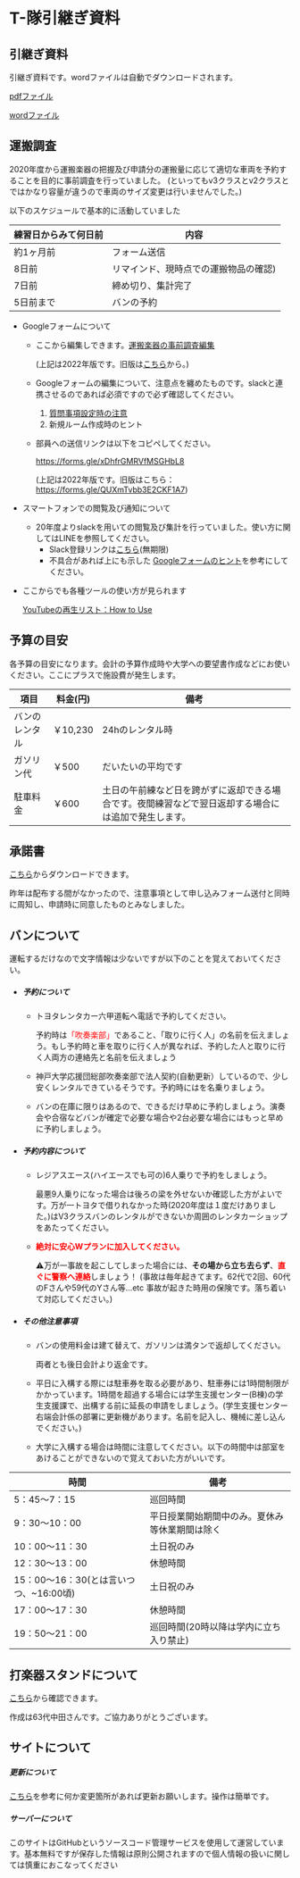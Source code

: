 # T-隊引継ぎ資料



## 引継ぎ資料

引継ぎ資料です。wordファイルは自動でダウンロードされます。

[pdfファイル](https://kuwo-info.github.io/glee/01_transport/1_2019_pdf.pdf)

[wordファイル](https://github.com/Doya0910/T-test.gitub.io/blob/main/1_2019_word.docx?raw=true)

## 運搬調査

2020年度から運搬楽器の把握及び申請分の運搬量に応じて適切な車両を予約することを目的に事前調査を行っていました。 (といってもv3クラスとv2クラスとではかなり容量が違うので車両のサイズ変更は行いませんでした。)

以下のスケジュールで基本的に活動していました

| 練習日からみて何日前 | 内容                                  |
| -------------------- | ------------------------------------- |
| 約1ヶ月前            | フォーム送信                          |
| 8日前                | リマインド、現時点での運搬物品の確認) |
| 7日前                | 締め切り、集計完了                    |
| 5日前まで            | バンの予約                            |

- Googleフォームについて
  - ここから編集しできます。[運搬楽器の事前調査編集](https://docs.google.com/forms/d/14tht84GGiTQeBX3jbp6OPhJh81OWe2XEYpwoKYmAp0w/edit?usp=sharing)

    (上記は2022年版です。旧版は[こちら](https://docs.google.com/forms/d/1JNoreBGnzk489VXLpPCDZj3djY1S2K_mEB3DDWCha5E/edit?usp=sharing)から。)

  - Googleフォームの編集について、注意点を纏めたものです。slackと連携させるのであれば必須ですので必ず確認してください。

    1. [質問事項設定時の注意](https://kuwo-info.github.io/glee/01_transport/forms_tips.html)
    2. 新規ルーム作成時のヒント
  
  - 部員への送信リンクは以下をコピペしてください。
  
    https://forms.gle/xDhfrGMRVfMSGHbL8
    
    (上記は2022年版です。旧版はこちら：https://forms.gle/QUXmTvbb3E2CKF1A7)
  
- スマートフォンでの閲覧及び通知について

  - 20年度よりslackを用いての閲覧及び集計を行っていました。使い方に関してはLINEを参照してください。
    - Slack登録リンクは[こちら](https://join.slack.com/t/team-rc53rd/shared_invite/zt-wrh0tibl-QnZjGLkOMHndDzjjFFMg0A)(無期限)
    - 不具合があれば上にも示した [Googleフォームのヒント](https://kuwo-info.github.io/glee/01_transport/forms_tips.html)を参考にしてください。

- ここからでも各種ツールの使い方が見られます

  [YouTubeの再生リスト：How to Use](https://www.youtube.com/playlist?list=PL5aUw_yZ4Pxd0HxstAYKdsBKqKAXbYdzK)

## 予算の目安

各予算の目安になります。会計の予算作成時や大学への要望書作成などにお使いください。ここにプラスで施設費が発生します。

| 項目           | 料金(円) | 備考                                                         |
| -------------- | -------- | ------------------------------------------------------------ |
| バンのレンタル | ￥10,230 | 24hのレンタル時                                              |
| ガソリン代     | ￥500    | だいたいの平均です                                           |
| 駐車料金       | ￥600    | 土日の午前練など日を跨がずに返却できる場合です。夜間練習などで翌日返却する場合には追加で発生します。 |

## 承諾書

[こちら](https://github.com/Doya0910/T-test.gitub.io/blob/main/4_shoudaku_word.docx?raw=true)からダウンロードできます。

昨年は配布する間がなかったので、注意事項として申し込みフォーム送付と同時に周知し、申請時に同意したものとみなしました。

## バンについて

運転するだけなので文字情報は少ないですが以下のことを覚えておいてください。

- ##### 予約について 

  - トヨタレンタカー六甲道転へ電話で予約してください。

    予約時は<font color="red">「吹奏楽部」</font >であること、「取りに行く人」の名前を伝えましょう。もし予約時と車を取りに行く人が異なれば、予約した人と取りに行く人両方の連絡先と名前を伝えましょう

  - 神戸大学応援団総部吹奏楽部で法人契約(自動更新）しているので、少し安くレンタルできているそうです。予約時にはを名乗りましょう。

  - バンの在庫に限りはあるので、できるだけ早めに予約しましょう。演奏会や合宿などバンが確定で必要な場合や2台必要な場合にはもっと早めに予約しましょう。

- ##### 予約内容について

  - レジアスエース(ハイエースでも可の)6人乗りで予約をしましょう。

    最悪9人乗りになった場合は後ろの梁を外せないか確認した方がよいです。万が一トヨタで借りれなかった時(2020年度は１度だけありました。)はV3クラスバンのレンタルができないか周囲のレンタカーショップをあたってください。

  - **<font color="red">絶対に安心Wプランに加入してください。</font>**

    ⚠万が一事故を起こしてしまった場合には、**その場から立ち去らず**、<font color="red">**直ぐに警察へ連絡**</font>しましょう！
    (事故は毎年起きてます。62代で2回、60代のFさんや59代のYさん等…etc 事故が起きた時用の保険です。落ち着いて対応してください。)

- ##### その他注意事項

  - バンの使用料金は建て替えて、ガソリンは満タンで返却してください。

    両者とも後日会計より返金です。

  - 平日に入構する際には駐車券を取る必要があり、駐車券には1時間制限がかかっています。1時間を超過する場合には学生支援センター(B棟)の学生支援課で、出構する前に延長の申請をしましょう。(学生支援センター右端会計係の部署に更新機があります。名前を記入し、機械に差し込んでください。)

  - 大学に入構する場合は時間に注意してください。以下の時間中は部室をあけることができないので覚えておいた方がいいです。

| 時間                                   | 備考                                           |
| -------------------------------------- | ---------------------------------------------- |
| 5：45～7：15                           | 巡回時間                                       |
| 9：30～10：00                          | 平日授業開始期間中のみ。夏休み等休業期間は除く |
| 10：00～11：30                         | 土日祝のみ                                     |
| 12：30～13：00                         | 休憩時間                                       |
| 15：00～16：30(とは言いつつ、~16:00頃) | 土日祝のみ                                     |
| 17：00～17：30                         | 休憩時間                                       |
| 19：50～21：00                         | 巡回時間(20時以降は学内に立ち入り禁止)         |

## 打楽器スタンドについて

[こちら](https://photos.app.goo.gl/itaSuGyMcZnUc2Bn6)から確認できます。

作成は63代中田さんです。ご協力ありがとうございます。

## サイトについて

##### 更新について

[こちら](https://doya0910.github.io/How-to-use-/)を参考に何か変更箇所があれば更新お願いします。操作は簡単です。

##### サーバーについて

このサイトはGitHubというソースコード管理サービスを使用して運営しています。基本無料ですが保存した情報は原則公開されますので個人情報の扱いに関しては慎重におこなってください
